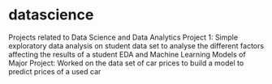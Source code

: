 # datascience
Projects related to Data Science and Data Analytics
Project 1: Simple exploratory data analysis on student data set to analyse the different factors affecting the results of a student
EDA and Machine Learning Models of Major Project: Worked on the data set of car prices to build a model to predict prices of a used car
